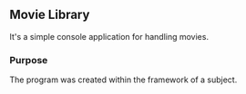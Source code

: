 ## Movie Library
It's a simple console application for handling movies.
### Purpose
The program was created within the framework of a subject.
